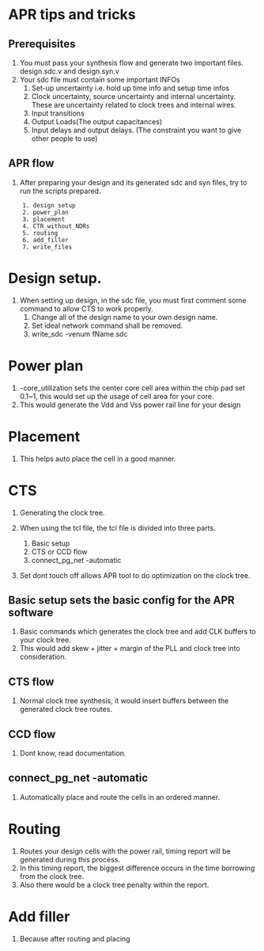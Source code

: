 # APR tips and tricks
## Prerequisites
1. You must pass your synthesis flow and generate two important files. design.sdc.v and design.syn.v
2. Your sdc file must contain some important INFOs
   1. Set-up uncertainty i.e. hold up time info and setup time infos
   2. Clock uncertainty, source uncertainty and internal uncertainty. These are uncertainty related to clock trees and internal wires.
   3. Input transitions
   4. Output Loads(The output capacitances)
   5. Input delays and output delays. (The constraint you want to give other people to use)

## APR flow
1. After preparing your design and its generated sdc and syn files, try to run the scripts prepared.
```
    1. design setup
    2. power_plan
    3. placement
    4. CTR_without_NDRs
    5. routing
    6. add_filler
    7. write_files
```

# Design setup.
1. When setting up design, in the sdc file, you must first comment some command to allow CTS to work properly.
   1. Change all of the design name to your own design name.
   2. Set ideal network command shall be removed.
   3. write_sdc -venum fName.sdc

# Power plan
1. -core_utilization sets the center core cell area within the chip pad set 0.1~1, this would set up the usage of cell area for your core.
2. This would generate the Vdd and Vss power rail line for your design
# Placement
1. This helps auto place the cell in a good manner.

# CTS
1. Generating the clock tree.
2. When using the tcl file, the tcl file is divided into three parts.
   1. Basic setup
   2. CTS or CCD flow
   3. connect_pg_net -automatic

3. Set dont touch off allows APR tool to do optimization on the clock tree.

## Basic setup sets the basic config for the APR software
1. Basic commands which generates the clock tree and add CLK buffers to your clock tree.
2. This would add skew + jitter + margin of the PLL and clock tree into consideration.
## CTS flow
1. Normal clock tree synthesis, it would insert buffers between the generated clock tree routes.
## CCD flow
1. Dont know, read documentation.
## connect_pg_net -automatic
1. Automatically place and route the cells in an ordered manner.

# Routing
1. Routes your design cells with the power rail, timing report will be generated during this process.
2. In this timing report, the biggest difference occurs in the time borrowing from the clock tree.
3. Also there would be a clock tree penalty within the report.

# Add filler
1. Because after routing and placing